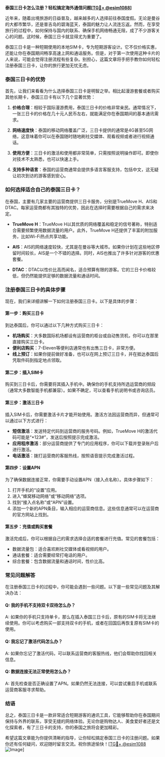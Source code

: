 **泰国三日卡怎么注册？轻松搞定海外通信问题[[TG💪+ @esim1088](https://t.me/s/esim1088)]**

近年来，随着出境旅游的日益普及，越来越多的人选择前往泰国度假。无论是曼谷的大都市繁华，还是普吉岛的碧海蓝天，泰国的魅力让人流连忘返。然而，在享受旅行的过程中，如何保持与国内的联系、确保手机网络畅通无阻，成了不少游客关心的问题。这时候，泰国三日卡就显得尤为重要了。

泰国三日卡是一种短期使用的本地SIM卡，专为短期游客设计。它不仅价格实惠，还能让你在泰国期间畅享高速上网和通话服务。但是，对于第一次使用这种卡片的人来说，可能会觉得注册流程有些复杂。别担心，这篇文章将手把手教你如何轻松注册泰国三日卡，让你的旅行更加无忧无虑。

### 泰国三日卡的优势

首先，让我们来看看为什么选择泰国三日卡是明智之举。相比起漫游套餐或者购买其他长期卡，泰国三日卡有以下几个显著优势：

1. **价格合理**：相较于国际漫游费用，泰国三日卡的价格非常亲民。通常情况下，一张三日卡的价格在几十元人民币左右，就能满足你在泰国期间的基本通讯需求。
   
2. **网络速度快**：泰国的移动网络覆盖广泛，三日卡提供的通常是4G甚至5G网络，这意味着你可以在泰国随时随地刷社交媒体、观看视频或者进行视频通话。

3. **使用方便**：三日卡的激活和使用都非常简单，只需按照说明操作即可。即使你对技术不太熟悉，也可以快速上手。

4. **支持多种语言**：泰国的运营商通常会提供多语言客服支持，包括中文，这无疑让初次到访的游客感到安心。

### 如何选择适合自己的泰国三日卡？

在泰国，主要有几家主要的运营商提供三日卡服务，分别是TrueMove H、AIS和DTAC。每家运营商都有其独特的优势，因此在选择时需要根据自己的需求来决定。

- **TrueMove H**：TrueMove H以其优质的网络覆盖和稳定的信号著称，特别适合需要频繁使用数据流量的用户。此外，TrueMove H还提供了丰富的附加服务，比如Wi-Fi热点共享功能。
  
- **AIS**：AIS的网络速度较快，尤其是在曼谷等大城市。如果你计划在这些地区停留时间较长，AIS是一个不错的选择。同时，AIS也推出了许多针对游客的优惠套餐。

- **DTAC**：DTAC以性价比高而闻名，适合预算有限的游客。它的三日卡价格较低，但仍然能提供足够的数据流量和通话时间。

### 注册泰国三日卡的具体步骤

现在，我们来详细讲解一下如何注册泰国三日卡。以下是具体的步骤：

#### 第一步：购买三日卡

到达泰国后，你可以通过以下几种方式购买三日卡：
- **机场购买**：大多数国际机场都设有运营商的柜台或自动售货机，你可以在那里直接购买三日卡。
- **便利店购买**：7-Eleven等便利店通常也有出售三日卡，非常方便。
- **线上预订**：如果你提前做好准备，也可以在网上预订三日卡，并在抵达泰国后凭取件码到指定地点领取。

#### 第二步：插入SIM卡

购买到三日卡后，你需要将其插入手机中。确保你的手机支持所选运营商的频段（通常大多数智能手机都兼容）。如果不确定，可以查看手机说明书或咨询店员。

#### 第三步：激活三日卡

插入SIM卡后，你需要激活卡片才能开始使用。激活方法因运营商而异，但通常可以通过以下方式进行：

- **短信激活**：发送特定代码到运营商的服务号码。例如，TrueMove H的激活代码可能是“*123#”，发送后按照提示完成激活。
- **应用程序激活**：部分运营商提供了专门的应用程序，你可以下载并登录账户后进行激活。
- **电话激活**：拨打运营商的客服热线，按照语音提示完成激活过程。

#### 第四步：设置APN

为了确保数据连接正常，你需要手动设置APN（接入点名称）。具体步骤如下：

1. 打开手机的“设置”应用。
2. 进入“蜂窝移动网络”或“移动网络”选项。
3. 找到“接入点名称”或“APN”设置。
4. 添加一个新的APN条目，输入相应的运营商信息。这些信息通常可以在运营商的官方网站上找到。

#### 第五步：充值或购买套餐

激活完成后，你可以根据自己的需求选择合适的套餐进行充值。常见的套餐包括：
- 数据流量包：适合喜欢刷社交媒体或看视频的用户。
- 通话套餐：适合需要经常打电话的用户。
- 综合套餐：包含数据流量和通话时间，性价比高。

### 常见问题解答

在注册泰国三日卡的过程中，你可能会遇到一些问题。以下是一些常见问题及其解决办法：

#### Q: 我的手机不支持双卡双待怎么办？
A: 如果你的手机只支持单卡，那么在插入泰国三日卡后，原有的SIM卡将无法继续使用。你可以考虑购买一部支持双卡的手机，或者在回国后再恢复原有SIM卡的使用。

#### Q: 我忘记了激活代码怎么办？
A: 如果你忘记了激活代码，可以联系运营商的客服热线，他们会帮助你找回相关信息。

#### Q: 数据连接无法正常使用怎么办？
A: 首先检查是否正确设置了APN。如果仍然无法连接，可以尝试重启手机或联系运营商客服寻求帮助。

### 结语

总之，泰国三日卡是一款非常适合短期游客的通讯工具，它能够帮助你在泰国期间保持与外界的联系，享受无缝的网络体验。无论你是购物达人、美食爱好者还是文化探索者，有了三日卡的支持，你的泰国之旅将会更加精彩。

希望这篇文章能为你提供清晰的指导，让你轻松搞定泰国三日卡的注册问题。如果你还有任何疑问，欢迎随时留言交流。祝你旅途愉快！[[TG💪+ @esim1088](https://t.me/s/esim1088) ![Image](https://i.postimg.cc/4NQfJmqS/Snipaste-2025-05-13-00-14-12.png)]